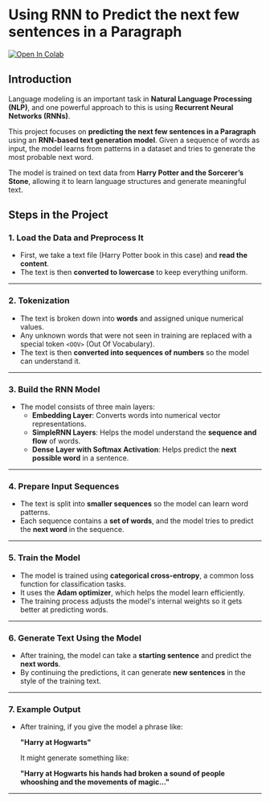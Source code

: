 # **Using RNN to Predict the next few sentences in a Paragraph**

[![Open In Colab](https://colab.research.google.com/assets/colab-badge.svg)](https://colab.research.google.com/github/gowtamyreddy/NLP/blob/main/RNN.ipynb)

## **Introduction**
Language modeling is an important task in **Natural Language Processing (NLP)**, and one powerful approach to this is using **Recurrent Neural Networks (RNNs)**. 

This project focuses on **predicting the next few sentences in a Paragraph** using an **RNN-based text generation model**. Given a sequence of words as input, the model learns from patterns in a dataset and tries to generate the most probable next word.

The model is trained on text data from **Harry Potter and the Sorcerer’s Stone**, allowing it to learn language structures and generate meaningful text. 



## **Steps in the Project**

### **1. Load the Data and Preprocess It**
- First, we take a text file (Harry Potter book in this case) and **read the content**.
- The text is then **converted to lowercase** to keep everything uniform.

---

### **2. Tokenization**
- The text is broken down into **words** and assigned unique numerical values.
- Any unknown words that were not seen in training are replaced with a special token `<OOV>` (Out Of Vocabulary).
- The text is then **converted into sequences of numbers** so the model can understand it.

---

### **3. Build the RNN Model**
- The model consists of three main layers:
  - **Embedding Layer**: Converts words into numerical vector representations.
  - **SimpleRNN Layers**: Helps the model understand the **sequence and flow** of words.
  - **Dense Layer with Softmax Activation**: Helps predict the **next possible word** in a sentence.

---

### **4. Prepare Input Sequences**
- The text is split into **smaller sequences** so the model can learn word patterns.
- Each sequence contains a **set of words**, and the model tries to predict the **next word** in the sequence.

---

### **5. Train the Model**
- The model is trained using **categorical cross-entropy**, a common loss function for classification tasks.
- It uses the **Adam optimizer**, which helps the model learn efficiently.
- The training process adjusts the model's internal weights so it gets better at predicting words.

---

### **6. Generate Text Using the Model**
- After training, the model can take a **starting sentence** and predict the **next words**.
- By continuing the predictions, it can generate **new sentences** in the style of the training text.

---

### **7. Example Output**
- After training, if you give the model a phrase like:
  
  **"Harry at Hogwarts"**
  
  It might generate something like:

  **"Harry at Hogwarts his hands had broken a sound of people whooshing and the movements of magic..."**

---


